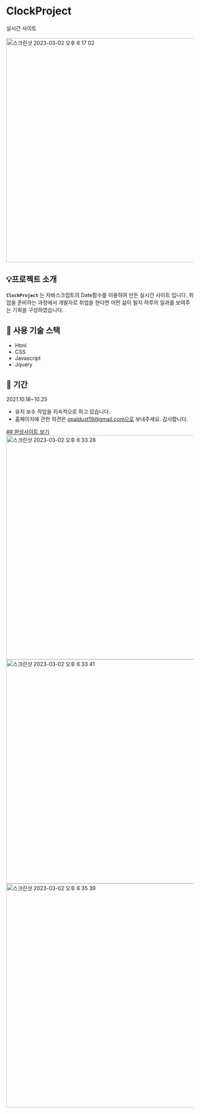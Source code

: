 # ClockProject

실시간 사이트
</br></br>
<img width="600" alt="스크린샷 2023-03-02 오후 6 17 02" src="https://user-images.githubusercontent.com/97497153/222388623-291943b4-a5ef-47d1-ab1f-1db49b48980a.png">




## :bulb:프로젝트 소개

**`ClockProject`** 는 자바스크립트의 Date함수를 이용하여 만든 실시간 사이트 입니다. 
취업을 준비하는 과정에서 개발자로 취업을 한다면 어떤 삶이 될지 하루의 일과를 보여주는 기획을 구성하였습니다.

## :wrench: 사용 기술 스택
- Html
- CSS
- Javascript
- Jquery

## :floppy_disk: 기간
2021.10.18~10.25
- 유지 보수 작업을 지속적으로 하고 있습니다. 
- 홈페이지에 관한 의견은 opaldust19@gmail.com으로 보내주세요. 감사합니다.


<a href="https://firsthandcraft.github.io/ClockProject/">## 완성사이트 보기</a>
<img width="600" alt="스크린샷 2023-03-02 오후 6 33 28" src="https://user-images.githubusercontent.com/97497153/222389502-1f41a4a7-70a6-4f3a-9d6f-5f2f4c81c747.png">
<img width="600" alt="스크린샷 2023-03-02 오후 6 33 41" src="https://user-images.githubusercontent.com/97497153/222389571-4ece168c-7e5d-44ea-91f1-059a7ba8453b.png">
<img width="600" alt="스크린샷 2023-03-02 오후 6 35 39" src="https://user-images.githubusercontent.com/97497153/222389717-a9d5581e-43ea-4b8a-8449-ebd8f802ed38.png">
